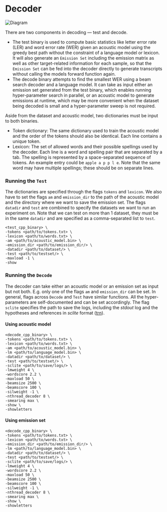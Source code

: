 # Decoder
![Diagram](decoder_sketch.png)

There are two components in decoding — test and decode.

* The test binary is used to compute basic statistics like letter error rate
  (LER) and word error rate (WER) given an acoustic model using the greedy best
  path without the constraint of a language model or lexicon. It will also
  generate an `Emission Set` including the emission matrix as well as other
  target-related information for each sample, so that the `Emission Set` can be
  fed into the decoder directly to generate transcripts without calling the
  models forward function again.
* The decode binary attempts to find the smallest WER using a beam search
  decoder and a language model. It can take as input either an emission set
  generated from the test binary, which enables running hyper-parameter search
  in parallel, or an acoustic model to generate emissions at runtime, which may
  be more convenient when the dataset being decoded is small and a
  hyper-parameter sweep is not required.

Aside from the dataset and acoustic model, two dictionaries must be input to
both binaries.

* Token dictionary: The same dictionary used to train the acoustic model and
  the order of the tokens should also be identical. Each line contains a unique
  token.
* Lexicon: The set of allowed words and their possible spellings used by the
  decoder. Each line is a word and spelling pair that are separated by a tab.
  The spelling is represented by a space-separated sequence of tokens.  An
  example entry could be `apple	a p p l e`. Note that the same word may have
  multiple spellings; these should be on separate lines.

### Running the `Test`
The dictionaries are specified through the flags `tokens` and `lexicon`. We
also have to set the flags `am` and `emission_dir` to the path of the acoustic
model and the directory where we want to save the emission set. The flags
`datadir` and `test` are combined to specify the datasets we want to run an
experiment on.  Note that we can test on more than 1 dataset, they must be in
the same `datadir` and are specified as a comma-separated list to `test`.

```
<test_cpp_binary> \
-tokens <path/to/tokens.txt> \
-lexicon <path/to/words.txt> \
-am <path/to/acoustic_model.bin> \
-emission_dir <path/to/emission_dir/> \
-datadir <path/to/dataset/> \
-test <path/to/testset/> \
-maxload -1 \
-show
```

### Running the `Decode`
The decoder can take either an acoustic model or an emission set as input but
not both. E.g. only one of the flags `am` and `emission_dir` can be set. In
general, flags across `Decode` and `Test` have similar functions. All the
hyper-parameters are self-documented and can be set accordingly. The flag
`sclite` specifies the path to save the logs, including the *stdout* log and
the hypotheses and references in *sclite* format ([trn](
http://www1.icsi.berkeley.edu/Speech/docs/sctk-1.2/infmts.htm#trn_fmt_name_0)).

#### Using acoustic model
```
<decode_cpp_binary> \
-tokens <path/to/tokens.txt> \
-lexicon <path/to/words.txt> \
-am <path/to/acoustic_model.bin> \
-lm <path/to/language_model.bin> \
-datadir <path/to/dataset/> \
-test <path/to/testset/> \
-sclite <path/to/save/logs/> \
-lmweight 4 \
-wordscore 2.2 \
-maxload 50 \
-beamsize 2500 \
-beamscore 100 \
-silweight -1 \
-nthread_decoder 8 \
-smearing max \
-show \
-showletters
```

#### Using emission set
```
<decode_cpp_binary> \
-tokens <path/to/tokens.txt> \
-lexicon <path/to/words.txt> \
-emission_dir <path/to/emission_dir/> \
-lm <path/to/language_model.bin> \
-datadir <path/to/dataset/> \
-test <path/to/testset/> \
-sclite <path/to/save/logs/> \
-lmweight 4 \
-wordscore 2.2 \
-maxload 50 \
-beamsize 2500 \
-beamscore 100 \
-silweight -1 \
-nthread_decoder 8 \
-smearing max \
-show \
-showletters
```
